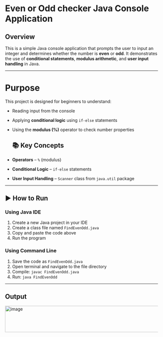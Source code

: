 # Even or Odd checker Java Console Application

## Overview
This is a simple Java console application that prompts the user to input an integer and determines whether the number is **even** or **odd**. It demonstrates the use of **conditional statements**, **modulus arithmetic**, and **user input handling** in Java.

--- 
# Purpose
This project is designed for beginners to understand:
- Reading input from the console
- Applying **conditional logic** using `if-else` statements
- Using the **modulus (%)** operator to check number properties

  ## 📚 Key Concepts
- **Operators** – `%` (modulus)
- **Conditional Logic** – `if-else` statements
- **User Input Handling** – `Scanner` class from `java.util` package


---

## ▶️ How to Run

### **Using Java IDE**
1. Create a new Java project in your IDE
2. Create a class file named `FindEvenOdd.java`
3. Copy and paste the code above
4. Run the program

### **Using Command Line**
1. Save the code as `FindEvenOdd.java`
2. Open terminal and navigate to the file directory
3. Compile: `javac FindEvenOdd.java`
4. Run: `java FindEvenOdd`

---
## Output
<img width="754" height="87" alt="image" src="https://github.com/user-attachments/assets/b93d5a09-500b-444f-8b41-bd3f88804c56" />


